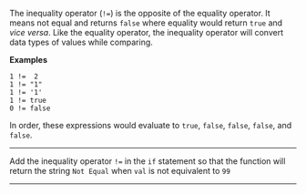 <div class="challenge-instructions basic-javascript"><div><section id="description">
<p>The inequality operator (<code>!=</code>) is the opposite of the equality operator. It means not equal and returns <code>false</code> where equality would return <code>true</code> and <em>vice versa</em>. Like the equality operator, the inequality operator will convert data types of values while comparing.</p>
<p><strong>Examples</strong></p>
<pre class="language-js"><code class="language-js"><span class="token number">1</span> <span class="token operator">!=</span>  <span class="token number">2</span>
<span class="token number">1</span> <span class="token operator">!=</span> <span class="token string">"1"</span>
<span class="token number">1</span> <span class="token operator">!=</span> <span class="token string">'1'</span>
<span class="token number">1</span> <span class="token operator">!=</span> <span class="token boolean">true</span>
<span class="token number">0</span> <span class="token operator">!=</span> <span class="token boolean">false</span>
</code></pre>
<p>In order, these expressions would evaluate to <code>true</code>, <code>false</code>, <code>false</code>, <code>false</code>, and <code>false</code>.</p>
</section></div><hr/><div><section id="instructions">
<p>Add the inequality operator <code>!=</code> in the <code>if</code> statement so that the function will return the string <code>Not Equal</code> when <code>val</code> is not equivalent to <code>99</code></p>
</section></div><hr/></div>